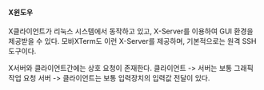 #### X윈도우
X클라이언트가 리눅스 시스템에서 동작하고 있고, X-Server를 이용하여 GUI 환경을 제공받을 수 있다.
모바XTerm도 이런 X-Server를 제공하며, 기본적으로는 원격 SSH 도구이다.

X서버와 클라이언트간에는 상호 요청이 존재한다.
클라이언트 -> 서버는 보통 그래픽 작업 요청
서버 -> 클라이언트는 보통 입력장치의 입력값 전달이 있다.